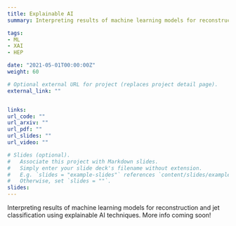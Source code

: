 ```yaml
---
title: Explainable AI
summary: Interpreting results of machine learning models for reconstruction and jet classification using explainable AI techniques.

tags:
- ML
- XAI
- HEP

date: "2021-05-01T00:00:00Z"
weight: 60

# Optional external URL for project (replaces project detail page).
external_link: ""


links:
url_code: ""
url_arxiv: ""
url_pdf: ""
url_slides: ""
url_video: ""

# Slides (optional).
#   Associate this project with Markdown slides.
#   Simply enter your slide deck's filename without extension.
#   E.g. `slides = "example-slides"` references `content/slides/example-slides.md`.
#   Otherwise, set `slides = ""`.
slides:
---
```

Interpreting results of machine learning models for reconstruction and jet classification using explainable AI techniques. More info coming soon!
